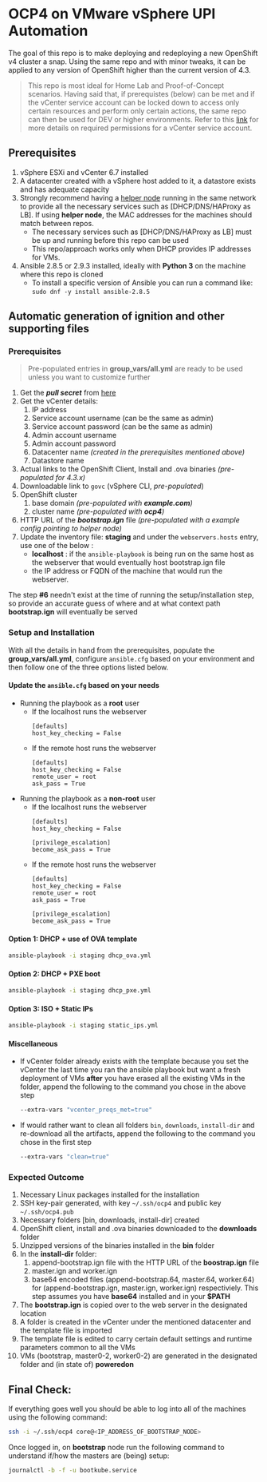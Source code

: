 # OCP4 on VMware vSphere UPI Automation

The goal of this repo is to make deploying and redeploying a new OpenShift v4 cluster a snap. Using the same repo and with minor tweaks, it can be applied to any version of OpenShift higher than the current version of 4.3.

> This repo is most ideal for Home Lab and Proof-of-Concept scenarios. Having said that, if prerequistes (below) can be met and if the vCenter service account can be locked down to access only certain resources and perform only certain actions, the same repo can then be used for DEV or higher environments. Refer to this [link](https://vmware.github.io/vsphere-storage-for-kubernetes/documentation/vcp-roles.html) for more details on required permissions for a vCenter service account.

## Prerequisites

1. vSphere ESXi and vCenter 6.7 installed 
2. A datacenter created with a vSphere host added to it, a datastore exists and has adequate capacity
3. Strongly recommend having a [helper node](https://github.com/RedHatOfficial/ocp4-helpernode) running in the same network to provide all the necessary services such as [DHCP/DNS/HAProxy as LB]. If using **helper node**, the MAC addresses for the machines should match between repos.
   * The necessary services such as [DHCP/DNS/HAProxy as LB] must be up and running before this repo can be used
   * This repo/approach works only when DHCP provides IP addresses for VMs.
4. Ansible 2.8.5 or 2.9.3 installed, ideally with **Python 3** on the machine where this repo is cloned 
   * To install a specific version of Ansible you can run a command like: `sudo dnf -y install ansible-2.8.5`


## Automatic generation of ignition and other supporting files

### Prerequisites 
> Pre-populated entries in **group_vars/all.yml** are ready to be used unless you want to customize further
1. Get the ***pull secret*** from [here](https://cloud.redhat.com/OpenShift/install/vsphere/user-provisioned)
2. Get the vCenter details:
   1. IP address
   2. Service account username (can be the same as admin)
   3. Service account password (can be the same as admin)
   4. Admin account username 
   5. Admin account password
   6. Datacenter name *(created in the prerequisites mentioned above)*
   7. Datastore name
3. Actual links to the OpenShift Client, Install and .ova binaries *(pre-populated for 4.3.x)*
4. Downloadable link to `govc` (vSphere CLI, *pre-populated*)
5. OpenShift cluster 
   1. base domain *(pre-populated with **example.com**)*
   2. cluster name *(pre-populated with **ocp4**)*
6. HTTP URL of the ***bootstrap.ign*** file *(pre-populated with a example config pointing to helper node)*
7. Update the inventory file: **staging** and under the `webservers.hosts` entry, use one of the below : 
   * **localhost** : if the `ansible-playbook` is being run on the same host  as the webserver that would eventually host bootstrap.ign file
   * the IP address or FQDN of the machine that would run the webserver. 

The step **#6** needn't exist at the time of running the setup/installation step, so provide an accurate guess of where and at what context path **bootstrap.ign** will eventually be served 
   
### Setup and Installation

With all the details in hand from the prerequisites, populate the **group_vars/all.yml**, configure `ansible.cfg` based on your environment and then follow one of the three options listed below.

#### Update the `ansible.cfg` based on your needs

* Running the playbook as a **root** user
  * If the localhost runs the webserver
      ```
      [defaults]
      host_key_checking = False 
      ```
  * If the remote host runs the webserver
      ```
      [defaults]
      host_key_checking = False
      remote_user = root
      ask_pass = True 
      ```
* Running the playbook as a **non-root** user
  * If the localhost runs the webserver
      ```
      [defaults]
      host_key_checking = False 

      [privilege_escalation]
      become_ask_pass = True
      ```
  * If the remote host runs the webserver
      ```
      [defaults]
      host_key_checking = False 
      remote_user = root
      ask_pass = True

      [privilege_escalation]
      become_ask_pass = True
      ```

#### Option 1: DHCP + use of OVA template
```sh 
ansible-playbook -i staging dhcp_ova.yml
```
#### Option 2: DHCP + PXE boot
```sh 
ansible-playbook -i staging dhcp_pxe.yml
```
#### Option 3: ISO + Static IPs
```sh 
ansible-playbook -i staging static_ips.yml
```

#### Miscellaneous
* If vCenter folder already exists with the template because you set the vCenter the last time you ran the ansible playbook but want a fresh deployment of VMs **after** you have erased all the existing VMs in the folder, append the following to the command you chose in the above step

   ```sh 
   --extra-vars "vcenter_preqs_met=true"
   ```
* If would rather want to clean all folders `bin`, `downloads`, `install-dir` and re-download all the artifacts, append the following to the command you chose in the first step
   ```sh 
   --extra-vars "clean=true"
   ```
### Expected Outcome

1. Necessary Linux packages installed for the installation
2. SSH key-pair generated, with key `~/.ssh/ocp4` and public key `~/.ssh/ocp4.pub`
3. Necessary folders [bin, downloads, install-dir] created
4. OpenShift client, install and .ova binaries downloaded to the **downloads** folder
5. Unzipped versions of the binaries installed in the **bin** folder
6. In the **install-dir** folder:
   1. append-bootstrap.ign file with the HTTP URL of the **boostrap.ign** file
   2. master.ign and worker.ign
   3. base64 encoded files (append-bootstrap.64, master.64, worker.64) for (append-bootstrap.ign, master.ign, worker.ign) respectiviely. This step assumes you have **base64** installed and in your **$PATH**
7. The **bootstrap.ign** is copied over to the web server in the designated location
8. A folder is created in the vCenter under the mentioned datacenter and the template file is imported 
9. The template file is edited to carry certain default settings and runtime parameters common to all the VMs
10. VMs (bootstrap, master0-2, worker0-2) are generated in the designated folder and (in state of) **poweredon** 

## Final Check:

If everything goes well you should be able to log into all of the machines using the following command:

```sh
ssh -i ~/.ssh/ocp4 core@<IP_ADDRESS_OF_BOOTSTRAP_NODE>
```

Once logged in, on **bootstrap** node run the following command to understand if/how the masters are (being) setup:

```sh
journalctl -b -f -u bootkube.service
```
